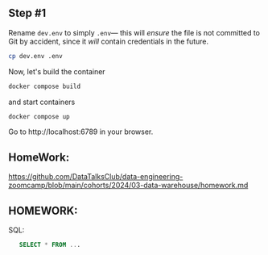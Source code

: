 
## Step #1 
Rename `dev.env` to simply `.env`— this will _ensure_ the file is not committed to Git by accident, since it _will_ contain credentials in the future.
```bash
cp dev.env .env
```

Now, let's build the container

```bash
docker compose build
```
and start containers
```bash
docker compose up
```
Go to http://localhost:6789 in your browser.

## HomeWork:
https://github.com/DataTalksClub/data-engineering-zoomcamp/blob/main/cohorts/2024/03-data-warehouse/homework.md

## HOMEWORK:
SQL: 
```sql 
   SELECT * FROM ...
```